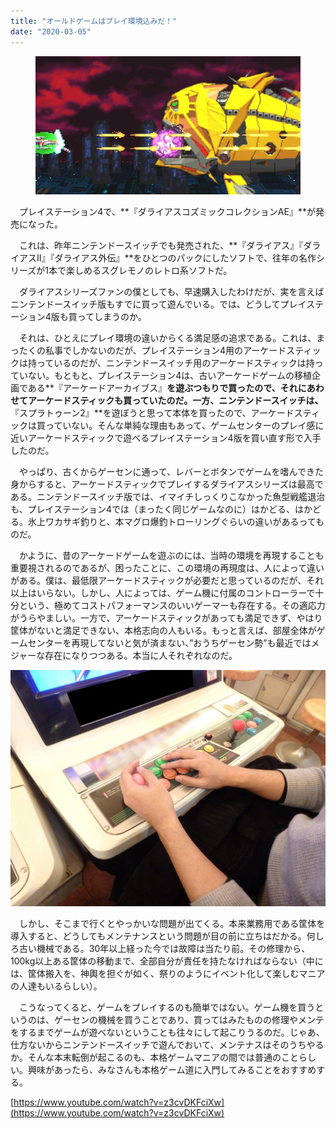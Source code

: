 ```yaml
---
title: "オールドゲームはプレイ環境込みだ！"
date: "2020-03-05"
---
```


<figure>

![](assets/n6d252b7df1d8_5275c4ce9374e7dfd898be8f4e95df31.jpg)

</figure>

　プレイステーション4で、**『ダライアスコズミックコレクションAE』**が発売になった。

　これは、昨年ニンテンドースイッチでも発売された、**『ダライアス』『ダライアスII』『ダライアス外伝』**をひとつのパックにしたソフトで、往年の名作シリーズが1本で楽しめるスグレモノのレトロ系ソフトだ。

　ダライアスシリーズファンの僕としても、早速購入したわけだが、実を言えばニンテンドースイッチ版もすでに買って遊んでいる。では、どうしてプレイステーション4版も買ってしまうのか。

　それは、ひとえにプレイ環境の違いからくる満足感の追求である。これは、まったくの私事でしかないのだが、プレイステーション4用のアーケードスティックは持っているのだが、ニンテンドースイッチ用のアーケードスティックは持っていない。もともと、プレイステーション4は、古いアーケードゲームの移植企画である**『アーケードアーカイブス』**を遊ぶつもりで買ったので、それにあわせてアーケードスティックも買っていたのだ。一方、ニンテンドースイッチは、**『スプラトゥーン2』**を遊ぼうと思って本体を買ったので、アーケードスティックは買っていない。そんな単純な理由もあって、ゲームセンターのプレイ感に近いアーケードスティックで遊べるプレイステーション4版を買い直す形で入手したのだ。

　やっぱり、古くからゲーセンに通って、レバーとボタンでゲームを嗜んできた身からすると、アーケードスティックでプレイするダライアスシリーズは最高である。ニンテンドースイッチ版では、イマイチしっくりこなかった魚型戦艦退治も、プレイステーション4では（まったく同じゲームなのに）はかどる、はかどる。氷上ワカサギ釣りと、本マグロ爆釣トローリングぐらいの違いがあるってものだ。

　かように、昔のアーケードゲームを遊ぶのには、当時の環境を再現することも重要視されるのであるが、困ったことに、この環境の再現度は、人によって違いがある。僕は、最低限アーケードスティックが必要だと思っているのだが、それ以上はいらない。しかし、人によっては、ゲーム機に付属のコントローラーで十分という、極めてコストパフォーマンスのいいゲーマーも存在する。その適応力がうらやましい。一方で、アーケードスティックがあっても満足できず、やはり筐体がないと満足できない、本格志向の人もいる。もっと言えば、部屋全体がゲームセンターを再現してないと気が済まない、”おうちゲーセン勢”も最近ではメジャーな存在になりつつある。本当に人それぞれなのだ。

![画像1](assets/n6d252b7df1d8_picture_pc_0dc9fa082f1255b27ea1b37fbe479650.jpg)

　しかし、そこまで行くとやっかいな問題が出てくる。本来業務用である筐体を導入すると、どうしてもメンテナンスという問題が目の前に立ちはだかる。何しろ古い機械である。30年以上経った今では故障は当たり前。その修理から、100kg以上ある筐体の移動まで、全部自分が責任を持たなければならない（中には、筐体搬入を、神輿を担ぐが如く、祭りのようにイベント化して楽しむマニアの人達もいるらしい）。

　こうなってくると、ゲームをプレイするのも簡単ではない。ゲーム機を買うというのは、ゲーセンの機械を買うことであり、買ってはみたものの修理やメンテをするまでゲームが遊べないということも往々にして起こりうるのだ。じゃあ、仕方ないからニンテンドースイッチで遊んでおいて、メンテナスはそのうちやるか。そんな本末転倒が起こるのも、本格ゲームマニアの間では普通のことらしい。興味があったら、みなさんも本格ゲーム道に入門してみることをおすすめする。

[https://www.youtube.com/watch?v=z3cvDKFciXw](https://www.youtube.com/watch?v=z3cvDKFciXw)
